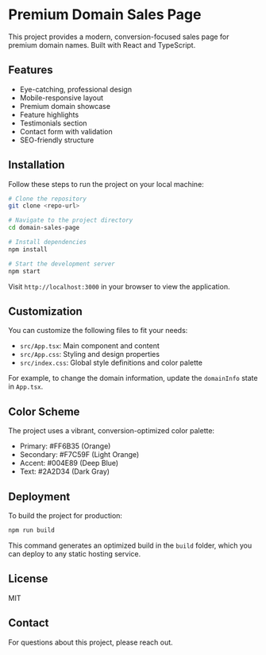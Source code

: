 # Premium Domain Sales Page

This project provides a modern, conversion-focused sales page for premium domain names. Built with React and TypeScript.

## Features

- Eye-catching, professional design
- Mobile-responsive layout
- Premium domain showcase
- Feature highlights
- Testimonials section
- Contact form with validation
- SEO-friendly structure

## Installation

Follow these steps to run the project on your local machine:

```bash
# Clone the repository
git clone <repo-url>

# Navigate to the project directory
cd domain-sales-page

# Install dependencies
npm install

# Start the development server
npm start
```

Visit `http://localhost:3000` in your browser to view the application.

## Customization

You can customize the following files to fit your needs:

- `src/App.tsx`: Main component and content
- `src/App.css`: Styling and design properties
- `src/index.css`: Global style definitions and color palette

For example, to change the domain information, update the `domainInfo` state in `App.tsx`.

## Color Scheme

The project uses a vibrant, conversion-optimized color palette:
- Primary: #FF6B35 (Orange)
- Secondary: #F7C59F (Light Orange)
- Accent: #004E89 (Deep Blue)
- Text: #2A2D34 (Dark Gray)

## Deployment

To build the project for production:

```bash
npm run build
```

This command generates an optimized build in the `build` folder, which you can deploy to any static hosting service.

## License

MIT

## Contact

For questions about this project, please reach out.
